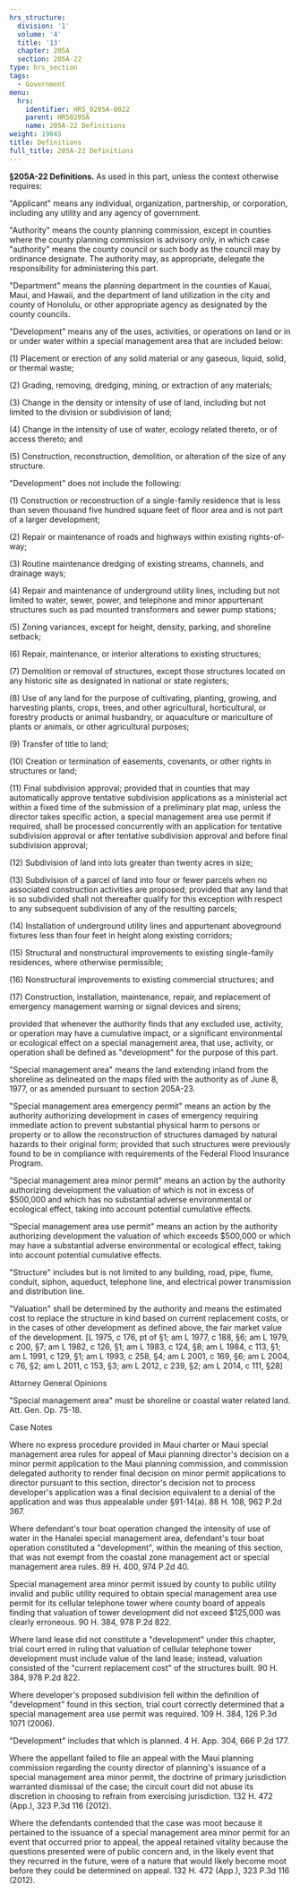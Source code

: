 ```yaml
---
hrs_structure:
  division: '1'
  volume: '4'
  title: '13'
  chapter: 205A
  section: 205A-22
type: hrs_section
tags:
  - Government
menu:
  hrs:
    identifier: HRS_0205A-0022
    parent: HRS0205A
    name: 205A-22 Definitions
weight: 19045
title: Definitions
full_title: 205A-22 Definitions
---
```

**§205A-22 Definitions.** As used in this part, unless the context otherwise requires:

"Applicant" means any individual, organization, partnership, or corporation, including any utility and any agency of government.

"Authority" means the county planning commission, except in counties where the county planning commission is advisory only, in which case "authority" means the county council or such body as the council may by ordinance designate. The authority may, as appropriate, delegate the responsibility for administering this part.

"Department" means the planning department in the counties of Kauai, Maui, and Hawaii, and the department of land utilization in the city and county of Honolulu, or other appropriate agency as designated by the county councils.

"Development" means any of the uses, activities, or operations on land or in or under water within a special management area that are included below:

(1) Placement or erection of any solid material or any gaseous, liquid, solid, or thermal waste;

(2) Grading, removing, dredging, mining, or extraction of any materials;

(3) Change in the density or intensity of use of land, including but not limited to the division or subdivision of land;

(4) Change in the intensity of use of water, ecology related thereto, or of access thereto; and

(5) Construction, reconstruction, demolition, or alteration of the size of any structure.

"Development" does not include the following:

(1) Construction or reconstruction of a single-family residence that is less than seven thousand five hundred square feet of floor area and is not part of a larger development;

(2) Repair or maintenance of roads and highways within existing rights-of-way;

(3) Routine maintenance dredging of existing streams, channels, and drainage ways;

(4) Repair and maintenance of underground utility lines, including but not limited to water, sewer, power, and telephone and minor appurtenant structures such as pad mounted transformers and sewer pump stations;

(5) Zoning variances, except for height, density, parking, and shoreline setback;

(6) Repair, maintenance, or interior alterations to existing structures;

(7) Demolition or removal of structures, except those structures located on any historic site as designated in national or state registers;

(8) Use of any land for the purpose of cultivating, planting, growing, and harvesting plants, crops, trees, and other agricultural, horticultural, or forestry products or animal husbandry, or aquaculture or mariculture of plants or animals, or other agricultural purposes;

(9) Transfer of title to land;

(10) Creation or termination of easements, covenants, or other rights in structures or land;

(11) Final subdivision approval; provided that in counties that may automatically approve tentative subdivision applications as a ministerial act within a fixed time of the submission of a preliminary plat map, unless the director takes specific action, a special management area use permit if required, shall be processed concurrently with an application for tentative subdivision approval or after tentative subdivision approval and before final subdivision approval;

(12) Subdivision of land into lots greater than twenty acres in size;

(13) Subdivision of a parcel of land into four or fewer parcels when no associated construction activities are proposed; provided that any land that is so subdivided shall not thereafter qualify for this exception with respect to any subsequent subdivision of any of the resulting parcels;

(14) Installation of underground utility lines and appurtenant aboveground fixtures less than four feet in height along existing corridors;

(15) Structural and nonstructural improvements to existing single-family residences, where otherwise permissible;

(16) Nonstructural improvements to existing commercial structures; and

(17) Construction, installation, maintenance, repair, and replacement of emergency management warning or signal devices and sirens;

provided that whenever the authority finds that any excluded use, activity, or operation may have a cumulative impact, or a significant environmental or ecological effect on a special management area, that use, activity, or operation shall be defined as "development" for the purpose of this part.

"Special management area" means the land extending inland from the shoreline as delineated on the maps filed with the authority as of June 8, 1977, or as amended pursuant to section 205A-23.

"Special management area emergency permit" means an action by the authority authorizing development in cases of emergency requiring immediate action to prevent substantial physical harm to persons or property or to allow the reconstruction of structures damaged by natural hazards to their original form; provided that such structures were previously found to be in compliance with requirements of the Federal Flood Insurance Program.

"Special management area minor permit" means an action by the authority authorizing development the valuation of which is not in excess of $500,000 and which has no substantial adverse environmental or ecological effect, taking into account potential cumulative effects.

"Special management area use permit" means an action by the authority authorizing development the valuation of which exceeds $500,000 or which may have a substantial adverse environmental or ecological effect, taking into account potential cumulative effects.

"Structure" includes but is not limited to any building, road, pipe, flume, conduit, siphon, aqueduct, telephone line, and electrical power transmission and distribution line.

"Valuation" shall be determined by the authority and means the estimated cost to replace the structure in kind based on current replacement costs, or in the cases of other development as defined above, the fair market value of the development. [L 1975, c 176, pt of §1; am L 1977, c 188, §6; am L 1979, c 200, §7; am L 1982, c 126, §1; am L 1983, c 124, §8; am L 1984, c 113, §1; am L 1991, c 129, §1; am L 1993, c 258, §4; am L 2001, c 169, §6; am L 2004, c 76, §2; am L 2011, c 153, §3; am L 2012, c 239, §2; am L 2014, c 111, §28]

Attorney General Opinions

"Special management area" must be shoreline or coastal water related land. Att. Gen. Op. 75-18.

Case Notes

Where no express procedure provided in Maui charter or Maui special management area rules for appeal of Maui planning director's decision on a minor permit application to the Maui planning commission, and commission delegated authority to render final decision on minor permit applications to director pursuant to this section, director's decision not to process developer's application was a final decision equivalent to a denial of the application and was thus appealable under §91-14(a). 88 H. 108, 962 P.2d 367.

Where defendant's tour boat operation changed the intensity of use of water in the Hanalei special management area, defendant's tour boat operation constituted a "development", within the meaning of this section, that was not exempt from the coastal zone management act or special management area rules. 89 H. 400, 974 P.2d 40.

Special management area minor permit issued by county to public utility invalid and public utility required to obtain special management area use permit for its cellular telephone tower where county board of appeals finding that valuation of tower development did not exceed $125,000 was clearly erroneous. 90 H. 384, 978 P.2d 822.

Where land lease did not constitute a "development" under this chapter, trial court erred in ruling that valuation of cellular telephone tower development must include value of the land lease; instead, valuation consisted of the "current replacement cost" of the structures built. 90 H. 384, 978 P.2d 822.

Where developer's proposed subdivision fell within the definition of "development" found in this section, trial court correctly determined that a special management area use permit was required. 109 H. 384, 126 P.3d 1071 (2006).

"Development" includes that which is planned. 4 H. App. 304, 666 P.2d 177.

Where the appellant failed to file an appeal with the Maui planning commission regarding the county director of planning's issuance of a special management area minor permit, the doctrine of primary jurisdiction warranted dismissal of the case; the circuit court did not abuse its discretion in choosing to refrain from exercising jurisdiction. 132 H. 472 (App.), 323 P.3d 116 (2012).

Where the defendants contended that the case was moot because it pertained to the issuance of a special management area minor permit for an event that occurred prior to appeal, the appeal retained vitality because the questions presented were of public concern and, in the likely event that they recurred in the future, were of a nature that would likely become moot before they could be determined on appeal. 132 H. 472 (App.), 323 P.3d 116 (2012).